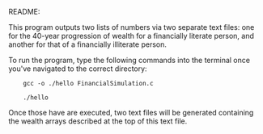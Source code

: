 README:

This program outputs two lists of numbers via two separate text files: one for the 40-year progression of wealth for a financially literate person, and another for that of a financially illiterate person.

To run the program, type the following commands into the terminal once you've navigated to the correct directory:

		gcc -o ./hello FinancialSimulation.c

		./hello

Once those have are executed, two text files will be generated containing the wealth arrays described at the top of this text file.

